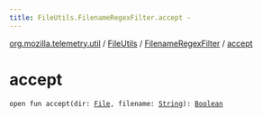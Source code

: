 ```yaml
---
title: FileUtils.FilenameRegexFilter.accept - 
---
```


[org.mozilla.telemetry.util](../../index.html) / [FileUtils](../index.html) / [FilenameRegexFilter](index.html) / [accept](./accept.html)

# accept

`open fun accept(dir: `[`File`](http://docs.oracle.com/javase/6/docs/api/java/io/File.html)`, filename: `[`String`](https://kotlinlang.org/api/latest/jvm/stdlib/kotlin/-string/index.html)`): `[`Boolean`](https://kotlinlang.org/api/latest/jvm/stdlib/kotlin/-boolean/index.html)